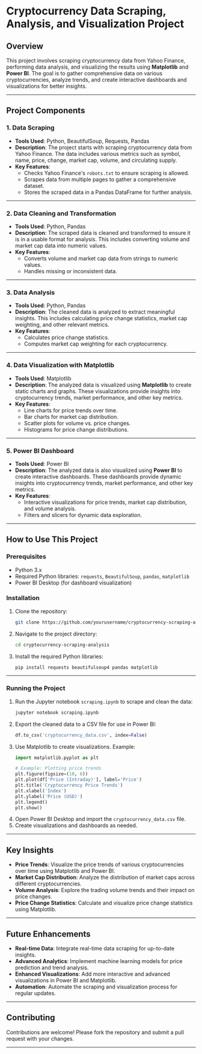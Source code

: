 # Cryptocurrency Data Scraping, Analysis, and Visualization Project

## Overview

This project involves scraping cryptocurrency data from Yahoo Finance, performing data analysis, and visualizing the results using **Matplotlib** and **Power BI**. The goal is to gather comprehensive data on various cryptocurrencies, analyze trends, and create interactive dashboards and visualizations for better insights.

---

## Project Components

### 1. **Data Scraping**
- **Tools Used**: Python, BeautifulSoup, Requests, Pandas
- **Description**: The project starts with scraping cryptocurrency data from Yahoo Finance. The data includes various metrics such as symbol, name, price, change, market cap, volume, and circulating supply.
- **Key Features**:
  - Checks Yahoo Finance's `robots.txt` to ensure scraping is allowed.
  - Scrapes data from multiple pages to gather a comprehensive dataset.
  - Stores the scraped data in a Pandas DataFrame for further analysis.

---

### 2. **Data Cleaning and Transformation**
- **Tools Used**: Python, Pandas
- **Description**: The scraped data is cleaned and transformed to ensure it is in a usable format for analysis. This includes converting volume and market cap data into numeric values.
- **Key Features**:
  - Converts volume and market cap data from strings to numeric values.
  - Handles missing or inconsistent data.

---

### 3. **Data Analysis**
- **Tools Used**: Python, Pandas
- **Description**: The cleaned data is analyzed to extract meaningful insights. This includes calculating price change statistics, market cap weighting, and other relevant metrics.
- **Key Features**:
  - Calculates price change statistics.
  - Computes market cap weighting for each cryptocurrency.

---

### 4. **Data Visualization with Matplotlib**
- **Tools Used**: Matplotlib
- **Description**: The analyzed data is visualized using **Matplotlib** to create static charts and graphs. These visualizations provide insights into cryptocurrency trends, market performance, and other key metrics.
- **Key Features**:
  - Line charts for price trends over time.
  - Bar charts for market cap distribution.
  - Scatter plots for volume vs. price changes.
  - Histograms for price change distributions.

---

### 5. **Power BI Dashboard**
- **Tools Used**: Power BI
- **Description**: The analyzed data is also visualized using **Power BI** to create interactive dashboards. These dashboards provide dynamic insights into cryptocurrency trends, market performance, and other key metrics.
- **Key Features**:
  - Interactive visualizations for price trends, market cap distribution, and volume analysis.
  - Filters and slicers for dynamic data exploration.

---

## How to Use This Project

### Prerequisites
- Python 3.x
- Required Python libraries: `requests`, `BeautifulSoup`, `pandas`, `matplotlib`
- Power BI Desktop (for dashboard visualization)

### Installation
1. Clone the repository:
   ```bash
   git clone https://github.com/yourusername/cryptocurrency-scraping-analysis.git
   ```
2. Navigate to the project directory:
   ```bash
   cd cryptocurrency-scraping-analysis
   ```
3. Install the required Python libraries:
   ```bash
   pip install requests beautifulsoup4 pandas matplotlib
   ```

---

### Running the Project
1. Run the Jupyter notebook `scraping.ipynb` to scrape and clean the data:
   ```bash
   jupyter notebook scraping.ipynb
   ```
2. Export the cleaned data to a CSV file for use in Power BI:
   ```python
   df.to_csv('cryptocurrency_data.csv', index=False)
   ```
3. Use Matplotlib to create visualizations. Example:
   ```python
   import matplotlib.pyplot as plt

   # Example: Plotting price trends
   plt.figure(figsize=(10, 6))
   plt.plot(df['Price (Intraday)'], label='Price')
   plt.title('Cryptocurrency Price Trends')
   plt.xlabel('Index')
   plt.ylabel('Price (USD)')
   plt.legend()
   plt.show()
   ```
4. Open Power BI Desktop and import the `cryptocurrency_data.csv` file.
5. Create visualizations and dashboards as needed.

---

## Key Insights
- **Price Trends**: Visualize the price trends of various cryptocurrencies over time using Matplotlib and Power BI.
- **Market Cap Distribution**: Analyze the distribution of market caps across different cryptocurrencies.
- **Volume Analysis**: Explore the trading volume trends and their impact on price changes.
- **Price Change Statistics**: Calculate and visualize price change statistics using Matplotlib.

---

## Future Enhancements
- **Real-time Data**: Integrate real-time data scraping for up-to-date insights.
- **Advanced Analytics**: Implement machine learning models for price prediction and trend analysis.
- **Enhanced Visualizations**: Add more interactive and advanced visualizations in Power BI and Matplotlib.
- **Automation**: Automate the scraping and visualization process for regular updates.

---

## Contributing
Contributions are welcome! Please fork the repository and submit a pull request with your changes.

---
